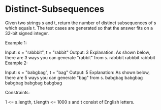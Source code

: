 # Distinct-Subsequences
Given two strings s and t, return the number of distinct subsequences of s which equals t. 
The test cases are generated so that the answer fits on a 32-bit signed integer.
 

Example 1:

Input: s = "rabbbit", t = "rabbit"
Output: 3
Explanation:
As shown below, there are 3 ways you can generate "rabbit" from s.
rabbbit
rabbbit
rabbbit
Example 2:

Input: s = "babgbag", t = "bag"
Output: 5
Explanation:
As shown below, there are 5 ways you can generate "bag" from s.
babgbag
babgbag
babgbag
babgbag
babgbag


Constraints:

1 <= s.length, t.length <= 1000
s and t consist of English letters.
